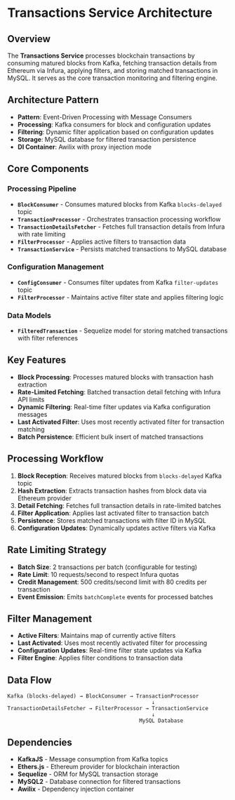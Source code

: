 # Transactions Service Architecture

## Overview
The **Transactions Service** processes blockchain transactions by consuming matured blocks from Kafka, fetching transaction details from Ethereum via Infura, applying filters, and storing matched transactions in MySQL. It serves as the core transaction monitoring and filtering engine.

## Architecture Pattern
- **Pattern**: Event-Driven Processing with Message Consumers
- **Processing**: Kafka consumers for block and configuration updates
- **Filtering**: Dynamic filter application based on configuration updates
- **Storage**: MySQL database for filtered transaction persistence
- **DI Container**: Awilix with proxy injection mode

## Core Components

### Processing Pipeline
- **`BlockConsumer`** - Consumes matured blocks from Kafka `blocks-delayed` topic
- **`TransactionProcessor`** - Orchestrates transaction processing workflow
- **`TransactionDetailsFetcher`** - Fetches full transaction details from Infura with rate limiting
- **`FilterProcessor`** - Applies active filters to transaction data
- **`TransactionService`** - Persists matched transactions to MySQL database

### Configuration Management
- **`ConfigConsumer`** - Consumes filter updates from Kafka `filter-updates` topic
- **`FilterProcessor`** - Maintains active filter state and applies filtering logic

### Data Models
- **`FilteredTransaction`** - Sequelize model for storing matched transactions with filter references

## Key Features
- **Block Processing**: Processes matured blocks with transaction hash extraction
- **Rate-Limited Fetching**: Batched transaction detail fetching with Infura API limits
- **Dynamic Filtering**: Real-time filter updates via Kafka configuration messages
- **Last Activated Filter**: Uses most recently activated filter for transaction matching
- **Batch Persistence**: Efficient bulk insert of matched transactions

## Processing Workflow
1. **Block Reception**: Receives matured blocks from `blocks-delayed` Kafka topic
2. **Hash Extraction**: Extracts transaction hashes from block data via Ethereum provider
3. **Detail Fetching**: Fetches full transaction details in rate-limited batches
4. **Filter Application**: Applies last activated filter to transaction batch
5. **Persistence**: Stores matched transactions with filter ID in MySQL
6. **Configuration Updates**: Dynamically updates active filters via Kafka

## Rate Limiting Strategy
- **Batch Size**: 2 transactions per batch (configurable for testing)
- **Rate Limit**: 10 requests/second to respect Infura quotas
- **Credit Management**: 500 credits/second limit with 80 credits per transaction
- **Event Emission**: Emits `batchComplete` events for processed batches

## Filter Management
- **Active Filters**: Maintains map of currently active filters
- **Last Activated**: Uses most recently activated filter for processing
- **Configuration Updates**: Real-time filter state updates via Kafka
- **Filter Engine**: Applies filter conditions to transaction data

## Data Flow
```
Kafka (blocks-delayed) → BlockConsumer → TransactionProcessor
                                              ↓
TransactionDetailsFetcher → FilterProcessor → TransactionService
                                              ↓
                                          MySQL Database
```

## Dependencies
- **KafkaJS** - Message consumption from Kafka topics
- **Ethers.js** - Ethereum provider for blockchain interaction
- **Sequelize** - ORM for MySQL transaction storage
- **MySQL2** - Database connection for filtered transactions
- **Awilix** - Dependency injection container
